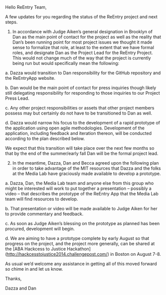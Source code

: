 Hello ReEntry Team,

A few updates for you regarding the status of the ReEntry project and next steps.

1)	In accordance with Judge Aiken’s general designation in Brooklyn of Dan as the main point of contact for the project as well as the reality that Dan’s been running point for most project issues we thought it made sense to formalize that role, at least to the extent that we have formal roles, and designate Dan as the Project Lead for the ReEntry Project. This would not change much of the way that the project is currently being run but would specifically mean the following:
  
  a.	Dazza would transition to Dan responsibility for the GitHub repository and the ReEntryApp website.
  
  b.	Dan would be the main point of contact for press inquiries though likely still delegating responsibility for responding to those inquiries to our Project Press Lead.
  
  c.	Any other project responsibilities or assets that other project members possess may but certainly do not have to be transitioned to Dan as well.
  
  d.	Dazza would narrow his focus to the development of a rapid prototype of the application using open agile methodologies. Development of the application, including feedback and iteration thereon, will be conducted according to the plan described below.

We expect that this transition will take place over the next few months so that by the end of the summer/early fall Dan will be the formal project lead.

2)	In the meantime, Dazza, Dan and Becca agreed upon the following plan in order to take advantage of the MIT resources that Dazza and the folks at the Media Lab have graciously made available to develop a prototype.
  
  a.	Dazza, Dan, the Media Lab team and anyone else from this group who might be interested will work to put together a presentation – possibly a video – that describes the prototype of the ReEntry App that the Media Lab team will find resources to develop.
  
  b.	That presentation or video will be made available to Judge Aiken for her to provide commentary and feedback. 
  
  c.	As soon as Judge Aiken’s blessing on the prototype as planned has been procured, development will begin.
  
  d.	We are aiming to have a prototype complete by early August so that progress on the project, and the project more generally, can be shared at the [ABA Hackcess to Justice Hackathon] (http://hackcesstojustice2014.challengepost.com/) in Boston on August 7-8.  

As usual we’d welcome any assistance in getting all of this moved forward so chime in and let us know.
 
Thanks,
 
Dazza and Dan
